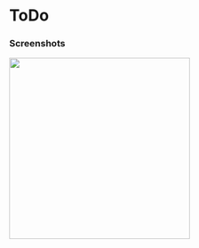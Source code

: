 <h1>ToDo</h1>
<h3 style="text-white">Screenshots</h3>
<img src="https://user-images.githubusercontent.com/45782857/180895520-7a89ed4a-7eae-4466-abbe-27816bfcbf41.png" width="325"/>

